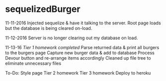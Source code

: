 # sequelizedBurger

11-11-2016
Injected sequelize & have it talking to the server. 
Root page loads but the database is being cleared on-load.

11-12-2016
Server is no longer clearing out my database on load.

11-13-16
*Tier 1 homework completed*
Parse returned data & print all burgers to the burgers page
Capture new burger data & add to database
Process Devour button and re-arrange items accordingly
Cleaned up file tree to eliminate unnecessary files


To-Do:
Style page
Tier 2 homework
Tier 3 homework
Deploy to heroku